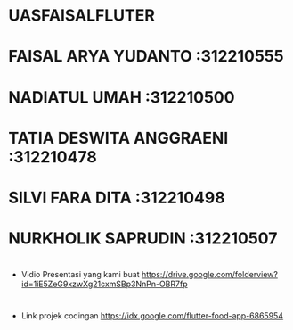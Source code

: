 # UASFAISALFLUTER

# FAISAL ARYA YUDANTO :312210555

# NADIATUL UMAH :312210500

# TATIA DESWITA ANGGRAENI :312210478

# SILVI FARA DITA :312210498

# NURKHOLIK SAPRUDIN :312210507

# 
* Vidio Presentasi yang kami buat
  https://drive.google.com/folderview?id=1iE5ZeG9xzwXg21cxmSBp3NnPn-OBR7fp

#
* Link projek codingan
  https://idx.google.com/flutter-food-app-6865954
